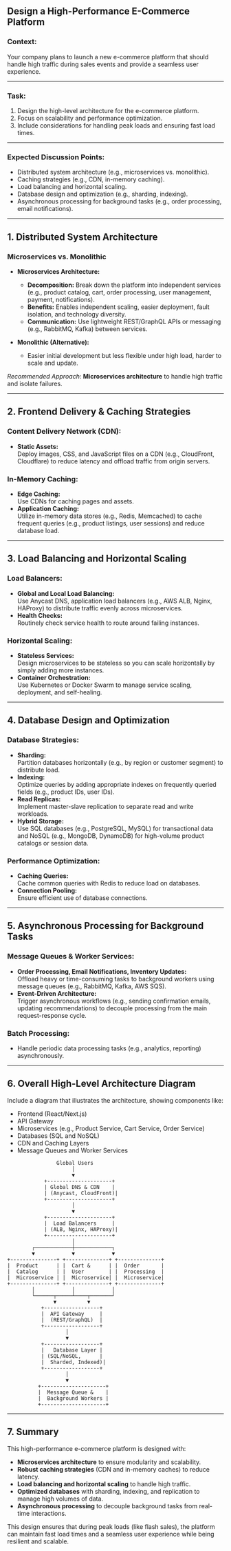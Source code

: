 ## Design a High-Performance E-Commerce Platform

### **Context:**

Your company plans to launch a new e-commerce platform that should handle high traffic during sales events and provide a seamless user experience.

---

### **Task:**

1. Design the high-level architecture for the e-commerce platform.
2. Focus on scalability and performance optimization.
3. Include considerations for handling peak loads and ensuring fast load times.

---

### **Expected Discussion Points:**

- Distributed system architecture (e.g., microservices vs. monolithic).
- Caching strategies (e.g., CDN, in-memory caching).
- Load balancing and horizontal scaling.
- Database design and optimization (e.g., sharding, indexing).
- Asynchronous processing for background tasks (e.g., order processing, email notifications).

---

## **1. Distributed System Architecture**

### **Microservices vs. Monolithic**

- **Microservices Architecture:**

  - **Decomposition:** Break down the platform into independent services (e.g., product catalog, cart, order processing, user management, payment, notifications).
  - **Benefits:** Enables independent scaling, easier deployment, fault isolation, and technology diversity.
  - **Communication:** Use lightweight REST/GraphQL APIs or messaging (e.g., RabbitMQ, Kafka) between services.

- **Monolithic (Alternative):**
  - Easier initial development but less flexible under high load, harder to scale and update.

_Recommended Approach:_ **Microservices architecture** to handle high traffic and isolate failures.

---

## **2. Frontend Delivery & Caching Strategies**

### **Content Delivery Network (CDN):**

- **Static Assets:**  
  Deploy images, CSS, and JavaScript files on a CDN (e.g., CloudFront, Cloudflare) to reduce latency and offload traffic from origin servers.

### **In-Memory Caching:**

- **Edge Caching:**  
  Use CDNs for caching pages and assets.
- **Application Caching:**  
  Utilize in-memory data stores (e.g., Redis, Memcached) to cache frequent queries (e.g., product listings, user sessions) and reduce database load.

---

## **3. Load Balancing and Horizontal Scaling**

### **Load Balancers:**

- **Global and Local Load Balancing:**  
  Use Anycast DNS, application load balancers (e.g., AWS ALB, Nginx, HAProxy) to distribute traffic evenly across microservices.
- **Health Checks:**  
  Routinely check service health to route around failing instances.

### **Horizontal Scaling:**

- **Stateless Services:**  
  Design microservices to be stateless so you can scale horizontally by simply adding more instances.
- **Container Orchestration:**  
  Use Kubernetes or Docker Swarm to manage service scaling, deployment, and self-healing.

---

## **4. Database Design and Optimization**

### **Database Strategies:**

- **Sharding:**  
  Partition databases horizontally (e.g., by region or customer segment) to distribute load.
- **Indexing:**  
  Optimize queries by adding appropriate indexes on frequently queried fields (e.g., product IDs, user IDs).
- **Read Replicas:**  
  Implement master-slave replication to separate read and write workloads.
- **Hybrid Storage:**  
  Use SQL databases (e.g., PostgreSQL, MySQL) for transactional data and NoSQL (e.g., MongoDB, DynamoDB) for high-volume product catalogs or session data.

### **Performance Optimization:**

- **Caching Queries:**  
  Cache common queries with Redis to reduce load on databases.
- **Connection Pooling:**  
  Ensure efficient use of database connections.

---

## **5. Asynchronous Processing for Background Tasks**

### **Message Queues & Worker Services:**

- **Order Processing, Email Notifications, Inventory Updates:**  
  Offload heavy or time-consuming tasks to background workers using message queues (e.g., RabbitMQ, Kafka, AWS SQS).
- **Event-Driven Architecture:**  
  Trigger asynchronous workflows (e.g., sending confirmation emails, updating recommendations) to decouple processing from the main request-response cycle.

### **Batch Processing:**

- Handle periodic data processing tasks (e.g., analytics, reporting) asynchronously.

---

## **6. Overall High-Level Architecture Diagram**

Include a diagram that illustrates the architecture, showing components like:

- Frontend (React/Next.js)
- API Gateway
- Microservices (e.g., Product Service, Cart Service, Order Service)
- Databases (SQL and NoSQL)
- CDN and Caching Layers
- Message Queues and Worker Services

```
                Global Users
                     │
                     ▼
            +---------------------+
            | Global DNS & CDN    |
            | (Anycast, CloudFront)|
            +---------------------+
                     │
                     ▼
            +---------------------+
            |  Load Balancers     |
            | (ALB, Nginx, HAProxy)|
            +---------------------+
                     │
        ┌────────────┼────────────┐
        ▼            ▼            ▼
+---------------+ +--------------+ +--------------+
|  Product      | |  Cart &      | |  Order       |
|  Catalog      | |  User        | |  Processing  |
|  Microservice | |  Microservice| |  Microservice|
+---------------+ +--------------+ +--------------+
        │            │            │
        └──────┬─────┴────┬───────┘
               ▼          ▼
           +------------------+
           |  API Gateway     |
           |  (REST/GraphQL)  |
           +------------------+
                   │
                   ▼
           +------------------+
           |   Database Layer |
           | (SQL/NoSQL,      |
           |  Sharded, Indexed)|
           +------------------+
                   │
                   ▼
          +---------------------+
          |  Message Queue &    |
          |  Background Workers |
          +---------------------+
```

---

## **7. Summary**

This high-performance e-commerce platform is designed with:

- **Microservices architecture** to ensure modularity and scalability.
- **Robust caching strategies** (CDN and in-memory caches) to reduce latency.
- **Load balancing and horizontal scaling** to handle high traffic.
- **Optimized databases** with sharding, indexing, and replication to manage high volumes of data.
- **Asynchronous processing** to decouple background tasks from real-time interactions.

This design ensures that during peak loads (like flash sales), the platform can maintain fast load times and a seamless user experience while being resilient and scalable.
